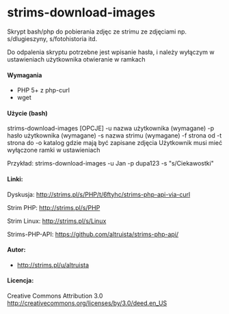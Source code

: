 strims-download-images
======================

Skrypt bash/php do pobierania zdjęc ze strimu ze zdjęciami np. s/dlugieszyny, s/fotohistoria itd.

Do odpalenia skryptu potrzebne jest wpisanie hasła, i należy wyłączym w ustawieniach użytkownika otwieranie w ramkach

#### Wymagania
- PHP 5+ z php-curl
- wget

#### Użycie (bash)
strims-download-images [OPCJE]
 -u nazwa użytkownika (wymagane)
 -p hasło użytkownika (wymagane)
 -s nazwa strimu (wymagane)
 -f strona od
 -t strona do
 -o katalog gdzie mają być zapisane zdjęcia
Użytkownik musi mieć wyłączone ramki w ustawieniach

Przykład:
strims-download-images -u Jan -p dupa123 -s "s/Ciekawostki"

#### Linki:
Dyskusja: http://strims.pl/s/PHP/t/6ftyhc/strims-php-api-via-curl

Strim PHP: http://strims.pl/s/PHP

Strim Linux: http://strims.pl/s/Linux

Strims-PHP-API: https://github.com/altruista/strims-php-api/

#### Autor:
- http://strims.pl/u/altruista

#### Licencja:
Creative Commons Attribution 3.0
http://creativecommons.org/licenses/by/3.0/deed.en_US
